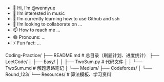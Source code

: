 - 👋 Hi, I’m @wennyue
- 👀 I’m interested in music 
- 🌱 I’m currently learning how to use Github and ssh
- 💞️ I’m looking to collaborate on ...
- 📫 How to reach me ...
- 😄 Pronouns: ...
- ⚡ Fun fact: ...

<!---
wennyue/wennyue is a ✨ special ✨ repository because its `README.md` (this file) appears on your GitHub profile.
You can click the Preview link to take a look at your changes.
--->
Coding-Practice/
├── README.md              # 总目录（刷题计划、进度统计）
├── LeetCode/
│   ├── Easy/
│   │   ├── TwoSum.py      # 代码文件
│   │   └── TwoSum.md      # 解题思路笔记
│   └── Medium/
├── Codeforces/
│   └── Round_123/
└── Resources/             # 算法模板、学习资料
